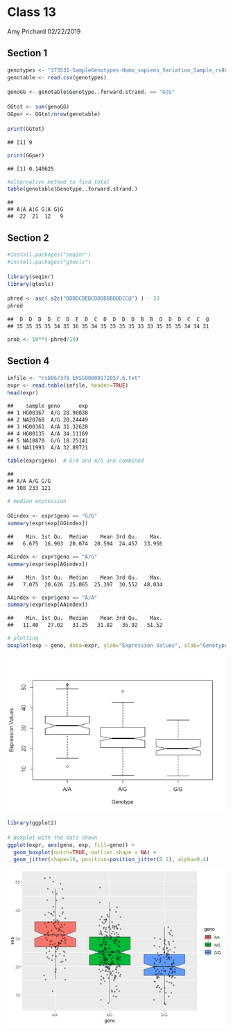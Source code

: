 Class 13
================
Amy Prichard
02/22/2019

Section 1
---------

``` r
genotypes <- "373531-SampleGenotypes-Homo_sapiens_Variation_Sample_rs8067378.csv"
genotable <- read.csv(genotypes)

genoGG <- genotable$Genotype..forward.strand. == "G|G"

GGtot <- sum(genoGG)
GGper <- GGtot/nrow(genotable)

print(GGtot)
```

    ## [1] 9

``` r
print(GGper)
```

    ## [1] 0.140625

``` r
#alternative method to find total
table(genotable$Genotype..forward.strand.)
```

    ## 
    ## A|A A|G G|A G|G 
    ##  22  21  12   9

Section 2
---------

``` r
#install.packages("seqinr")
#install.packages("gtools")

library(seqinr)
library(gtools)

phred <- asc( s2c("DDDDCDEDCDDDDBBDDDCC@") ) - 33
phred
```

    ##  D  D  D  D  C  D  E  D  C  D  D  D  D  B  B  D  D  D  C  C  @ 
    ## 35 35 35 35 34 35 36 35 34 35 35 35 35 33 33 35 35 35 34 34 31

``` r
prob <- 10**(-phred/10)
```

Section 4
---------

``` r
infile <- "rs8067378_ENSG00000172057.6.txt"
expr <- read.table(infile, header=TRUE)
head(expr)
```

    ##    sample geno      exp
    ## 1 HG00367  A/G 28.96038
    ## 2 NA20768  A/G 20.24449
    ## 3 HG00361  A/A 31.32628
    ## 4 HG00135  A/A 34.11169
    ## 5 NA18870  G/G 18.25141
    ## 6 NA11993  A/A 32.89721

``` r
table(expr$geno)  # G/A and A/G are combined
```

    ## 
    ## A/A A/G G/G 
    ## 108 233 121

``` r
# median expression

GGindex <- expr$geno == "G/G"
summary(expr$exp[GGindex])
```

    ##    Min. 1st Qu.  Median    Mean 3rd Qu.    Max. 
    ##   6.675  16.903  20.074  20.594  24.457  33.956

``` r
AGindex <- expr$geno == "A/G"
summary(expr$exp[AGindex])
```

    ##    Min. 1st Qu.  Median    Mean 3rd Qu.    Max. 
    ##   7.075  20.626  25.065  25.397  30.552  48.034

``` r
AAindex <- expr$geno == "A/A"
summary(expr$exp[AAindex])
```

    ##    Min. 1st Qu.  Median    Mean 3rd Qu.    Max. 
    ##   11.40   27.02   31.25   31.82   35.92   51.52

``` r
# plotting
boxplot(exp ~ geno, data=expr, ylab="Expression Values", xlab="Genotype", notch=TRUE)  # notch=TRUE gives the boxes that weird shape... not sure why you would want this, but apparently it's kind of cool
```

![](class13_files/figure-markdown_github/unnamed-chunk-6-1.png)

``` r
library(ggplot2)

# Boxplot with the data shown
ggplot(expr, aes(geno, exp, fill=geno)) + 
  geom_boxplot(notch=TRUE, outlier.shape = NA) + 
  geom_jitter(shape=16, position=position_jitter(0.2), alpha=0.4)
```

![](class13_files/figure-markdown_github/unnamed-chunk-7-1.png)
